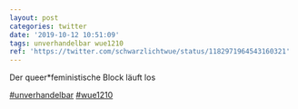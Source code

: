 ```yaml
---
layout: post
categories: twitter
date: '2019-10-12 10:51:09'
tags: unverhandelbar wue1210
ref: 'https://twitter.com/schwarzlichtwue/status/1182971964543160321'
---
```

Der queer\*feministische Block läuft los

[#unverhandelbar](/t/unverhandelbar) [#wue1210](/t/wue1210)